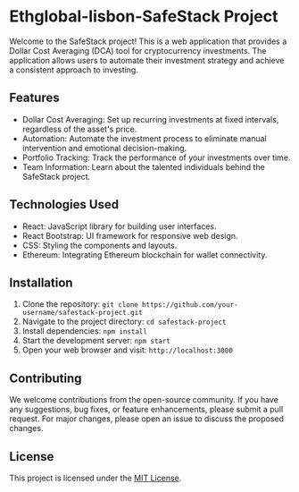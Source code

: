 # Ethglobal-lisbon-SafeStack Project

Welcome to the SafeStack project! This is a web application that provides a Dollar Cost Averaging (DCA) tool for cryptocurrency investments. The application allows users to automate their investment strategy and achieve a consistent approach to investing.

## Features

- Dollar Cost Averaging: Set up recurring investments at fixed intervals, regardless of the asset's price.
- Automation: Automate the investment process to eliminate manual intervention and emotional decision-making.
- Portfolio Tracking: Track the performance of your investments over time.
- Team Information: Learn about the talented individuals behind the SafeStack project.

## Technologies Used

- React: JavaScript library for building user interfaces.
- React Bootstrap: UI framework for responsive web design.
- CSS: Styling the components and layouts.
- Ethereum: Integrating Ethereum blockchain for wallet connectivity.

## Installation

1. Clone the repository: `git clone https://github.com/your-username/safestack-project.git`
2. Navigate to the project directory: `cd safestack-project`
3. Install dependencies: `npm install`
4. Start the development server: `npm start`
5. Open your web browser and visit: `http://localhost:3000`

## Contributing

We welcome contributions from the open-source community. If you have any suggestions, bug fixes, or feature enhancements, please submit a pull request. For major changes, please open an issue to discuss the proposed changes.

## License

This project is licensed under the [MIT License](LICENSE).
